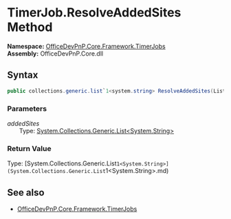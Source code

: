 # TimerJob.ResolveAddedSites Method  
**Namespace:** [OfficeDevPnP.Core.Framework.TimerJobs](OfficeDevPnP.Core.Framework.TimerJobs.md)  
**Assembly:** OfficeDevPnP.Core.dll  
## Syntax
```C#
public collections.generic.list`1<system.string> ResolveAddedSites(List<String> addedSites)
```
### Parameters
*addedSites*  
&emsp;&emsp;Type: [System.Collections.Generic.List<System.String>](System.Collections.Generic.List<System.String>.md) 
&emsp;&emsp;  
  
### Return Value
Type: [System.Collections.Generic.List`1<System.String>](System.Collections.Generic.List`1<System.String>.md)  

## See also
- [OfficeDevPnP.Core.Framework.TimerJobs](OfficeDevPnP.Core.Framework.TimerJobs.md)
